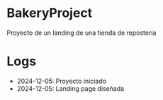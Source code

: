 # BakeryProject

Proyecto de un landing de una tienda de repostería 

# Logs
- 2024-12-05: Proyecto iniciado
- 2024-12-05: Landing page diseñada
